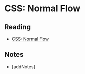 # CSS: Normal Flow

## Reading

* [CSS: Normal Flow](https://developer.mozilla.org/en-US/docs/Learn/CSS/CSS_layout/Normal_Flow)

## Notes

* [addNotes]
